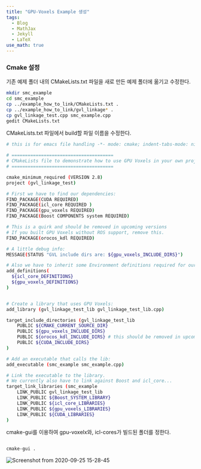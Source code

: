 ```yaml
---
title: "GPU-Voxels Example 생성"
tags:
  - Blog
  - MathJax
  - Jekyll
  - LaTeX
use_math: true
---
```



### Cmake 설정
기존 예제 폴더 내의 CMakeLists.txt 파일을 새로 만든 예제 폴더에 옮기고 수정한다.

```bash
mkdir smc_example
cd smc_example
cp ../example_how_to_link/CMakeLists.txt .
cp ../example_how_to_link/gvl_linkage* .
cp gvl_linkage_test.cpp smc_example.cpp
gedit CMakeLists.txt
```
CMakeLists.txt 파일에서 build할 파일 이름을 수정한다.
```bash
# this is for emacs file handling -*- mode: cmake; indent-tabs-mode: nil -*-

# ======================================
# CMakeLists file to demonstrate how to use GPU Voxels in your own project:
# ======================================

cmake_minimum_required (VERSION 2.8)
project (gvl_linkage_test)

# First we have to find our dependencies:
FIND_PACKAGE(CUDA REQUIRED)
FIND_PACKAGE(icl_core REQUIRED )
FIND_PACKAGE(gpu_voxels REQUIRED)
FIND_PACKAGE(Boost COMPONENTS system REQUIRED)

# This is a quirk and should be removed in upcoming versions
# If you built GPU Voxels without ROS support, remove this.
FIND_PACKAGE(orocos_kdl REQUIRED)

# A little debug info:
MESSAGE(STATUS "GVL include dirs are: ${gpu_voxels_INCLUDE_DIRS}")

# Also we have to inherit some Environment definitions required for our base libs:
add_definitions(
  ${icl_core_DEFINITIONS}
  ${gpu_voxels_DEFINITIONS}
)


# Create a library that uses GPU Voxels:
add_library (gvl_linkage_test_lib gvl_linkage_test_lib.cpp)

target_include_directories (gvl_linkage_test_lib
    PUBLIC ${CMAKE_CURRENT_SOURCE_DIR}
    PUBLIC ${gpu_voxels_INCLUDE_DIRS}
    PUBLIC ${orocos_kdl_INCLUDE_DIRS} # this should be removed in upcoming versions.
    PUBLIC ${CUDA_INCLUDE_DIRS}
)

# Add an executable that calls the lib:
add_executable (smc_example smc_example.cpp)

# Link the executable to the library.
# We currently also have to link against Boost and icl_core...
target_link_libraries (smc_example
    LINK_PUBLIC gvl_linkage_test_lib
    LINK_PUBLIC ${Boost_SYSTEM_LIBRARY}
    LINK_PUBLIC ${icl_core_LIBRARIES}
    LINK_PUBLIC ${gpu_voxels_LIBRARIES}
    LINK_PUBLIC ${CUDA_LIBRARIES}
)


```

cmake-gui를 이용하여 gpu-voxelx와, icl-cores가 빌드된 폴더를 정한다.

```bash

cmake-gui .
```


![Screenshot from 2020-09-25 15-28-45](https://user-images.githubusercontent.com/53217819/94234047-ddf60100-ff43-11ea-87d8-f059118e3f9d.png)
